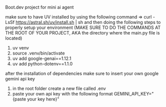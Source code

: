Boot.dev project for mini ai agent

make sure to have UV installed by using the following command
⇒ curl -LsSf https://astral.sh/uv/install.sh | sh
and then doing the following steps to properly setup your environment
(MAKE SURE TO DO THE COMMANDS AT THE ROOT OF YOUR PROJECT, AKA the directory where the main.py file is located)
1. uv venv
2. source .venv/bin/activate
3. uv add google-genai==1.12.1
4. uv add python-dotenv==1.1.0

after the installation of dependencies make sure to insert your own google gemini api key
1. in the root folder create a new file called .env
2. paste your own api key with the following format
   GEMINI_API_KEY="{paste your key here}"
